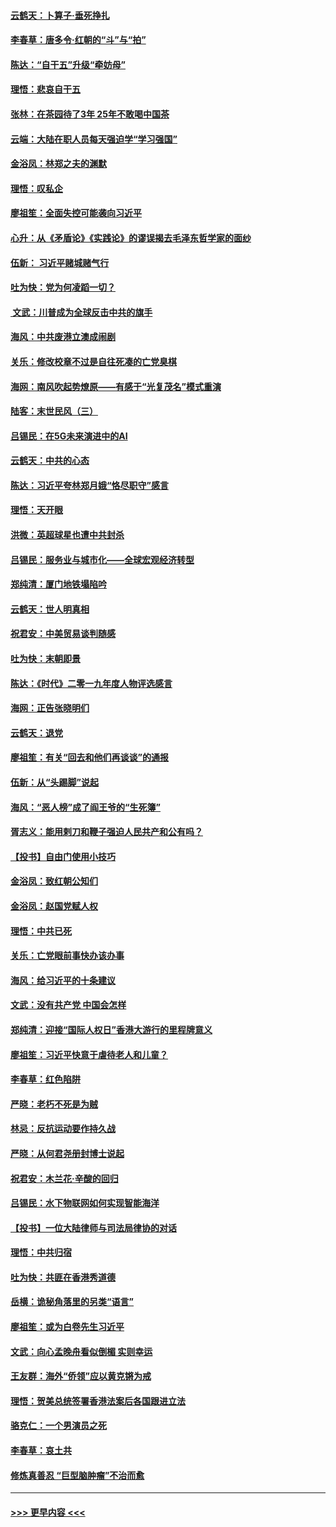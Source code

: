#### [云鹤天：卜算子‧垂死挣扎](../pages/nsc993/n11739956.md?t=12240801) 
#### [李春草：唐多令‧红朝的“斗”与“拍”](../pages/nsc993/n11739830.md?t=12240801) 
#### [陈达：“自干五”升级“牵妨母”](../pages/nsc993/n11739724.md?t=12240801) 
#### [理悟：悲哀自干五](../pages/nsc993/n11739547.md?t=12240801) 
#### [张林：在茶园待了3年 25年不敢喝中国茶](../pages/nsc993/n11739240.md?t=12240801) 
#### [云端：大陆在职人员每天强迫学“学习强国”](../pages/nsc993/n11738735.md?t=12240801) 
#### [金浴凤：林郑之夫的渊默](../pages/nsc993/n11737735.md?t=12240801) 
#### [理悟：叹私企](../pages/nsc993/n11737715.md?t=12240801) 
#### [廖祖笙：全面失控可能袭向习近平](../pages/nsc993/n11737704.md?t=12240801) 
#### [心升：从《矛盾论》《实践论》的谬误揭去毛泽东哲学家的面纱](../pages/nsc993/n11736962.md?t=12240801) 
#### [伍新： 习近平赌城赌气行](../pages/nsc993/n11736929.md?t=12240801) 
#### [吐为快：党为何凌蹈一切？](../pages/nsc993/n11736915.md?t=12240801) 
#### [ 文武：川普成为全球反击中共的旗手](../pages/nsc993/n11736882.md?t=12240801) 
#### [海风：中共废港立澳成闹剧](../pages/nsc993/n11735857.md?t=12240801) 
#### [关乐：修改校章不过是自往死凑的亡党臭棋](../pages/nsc993/n11735097.md?t=12240801) 
#### [海网：南风吹起势燎原——有感于“光复茂名”模式重演](../pages/nsc993/n11732308.md?t=12240801) 
#### [陆客：末世民风（三）](../pages/nsc993/n11732211.md?t=12240801) 
#### [吕锡民：在5G未来演进中的AI](../pages/nsc993/n11730010.md?t=12240801) 
#### [云鹤天：中共的心态](../pages/nsc993/n11729906.md?t=12240801) 
#### [陈达：习近平夸林郑月娥“恪尽职守”感言](../pages/nsc993/n11729881.md?t=12240801) 
#### [理悟：天开眼](../pages/nsc993/n11729699.md?t=12240801) 
#### [洪微：英超球星也遭中共封杀](../pages/nsc993/n11727243.md?t=12240801) 
#### [吕锡民：服务业与城市化——全球宏观经济转型](../pages/nsc993/n11725845.md?t=12240801) 
#### [郑纯清：厦门地铁塌陷吟](../pages/nsc993/n11725813.md?t=12240801) 
#### [云鹤天：世人明真相](../pages/nsc993/n11725621.md?t=12240801) 
#### [祝君安：中美贸易谈判随感](../pages/nsc993/n11725609.md?t=12240801) 
#### [吐为快：末朝即景](../pages/nsc993/n11723365.md?t=12240801) 
#### [陈达：《时代》二零一九年度人物评选感言](../pages/nsc993/n11723337.md?t=12240801) 
#### [海网：正告张晓明们](../pages/nsc993/n11723228.md?t=12240801) 
#### [云鹤天：退党](../pages/nsc993/n11723056.md?t=12240801) 
#### [廖祖笙：有关“回去和他们再谈谈”的通报](../pages/nsc993/n11722442.md?t=12240801) 
#### [伍新：从“头踢脚”说起](../pages/nsc993/n11722429.md?t=12240801) 
#### [海风：“恶人榜”成了阎王爷的“生死簿”](../pages/nsc993/n11722272.md?t=12240801) 
#### [胥志义：能用剌刀和鞭子强迫人民共产和公有吗？](../pages/nsc993/n11720569.md?t=12240801) 
#### [【投书】自由门使用小技巧](../pages/nsc993/n11720180.md?t=12240801) 
#### [金浴凤：致红朝公知们](../pages/nsc993/n11720563.md?t=12240801) 
#### [金浴凤：赵国党赋人权](../pages/nsc993/n11720533.md?t=12240801) 
#### [理悟：中共已死](../pages/nsc993/n11720233.md?t=12240801) 
#### [关乐：亡党眼前事快办该办事](../pages/nsc993/n11719160.md?t=12240801) 
#### [海风：给习近平的十条建议](../pages/nsc993/n11717616.md?t=12240801) 
#### [文武：没有共产党 中国会怎样](../pages/nsc993/n11717584.md?t=12240801) 
#### [郑纯清：迎接“国际人权日”香港大游行的里程牌意义](../pages/nsc993/n11717417.md?t=12240801) 
#### [廖祖笙：习近平快意于虐待老人和儿童？](../pages/nsc993/n11715313.md?t=12240801) 
#### [李春草：红色陷阱](../pages/nsc993/n11715029.md?t=12240801) 
#### [严晓：老朽不死是为贼](../pages/nsc993/n11712910.md?t=12240801) 
#### [林忌：反抗运动要作持久战](../pages/nsc993/n11712623.md?t=12240801) 
#### [严晓：从何君尧册封博士说起](../pages/nsc993/n11712465.md?t=12240801) 
#### [祝君安：木兰花·辛酸的回归](../pages/nsc993/n11712381.md?t=12240801) 
#### [吕锡民：水下物联网如何实现智能海洋](../pages/nsc993/n11711158.md?t=12240801) 
#### [【投书】一位大陆律师与司法局律协的对话](../pages/nsc993/n11709675.md?t=12240801) 
#### [理悟：中共归宿](../pages/nsc993/n11710059.md?t=12240801) 
#### [吐为快：共匪在香港秀道德](../pages/nsc993/n11709979.md?t=12240801) 
#### [岳横：诡秘角落里的另类“语言”](../pages/nsc993/n11709792.md?t=12240801) 
#### [廖祖笙：或为白卷先生习近平](../pages/nsc993/n11708330.md?t=12240801) 
#### [文武：向心孟晚舟看似倒楣 实则幸运](../pages/nsc993/n11708236.md?t=12240801) 
#### [王友群：海外“侨领”应以黄克锵为戒](../pages/nsc993/n11706176.md?t=12240801) 
#### [理悟：贺美总统签署香港法案后各国跟进立法](../pages/nsc993/n11706853.md?t=12240801) 
#### [骆克仁：一个男演员之死](../pages/nsc993/n11706677.md?t=12240801) 
#### [李春草：哀土共](../pages/nsc993/n11706255.md?t=12240801) 
#### [修炼真善忍 “巨型脑肿瘤”不治而愈](../pages/nsc993/n11705340.md?t=12240801) 

----
#### [ >>> 更早内容 <<< ](../indexes/nsc993-earlier.md)
